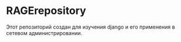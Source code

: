 # RAGErepository
Этот репозиторий создан для изучения django и его применения в сетевом администрировании.
